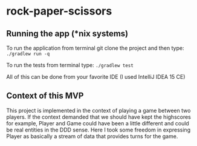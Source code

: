 # rock-paper-scissors

## Running the app (*nix systems)
To run the application from terminal git clone the project and then type: `./gradlew run -q`

To run the tests from terminal type: `./gradlew test`

All of this can be done from your favorite IDE (I used IntelliJ IDEA 15 CE)

## Context of this MVP
This project is implemented in the context of playing a game between two players. If the context demanded that we should have kept the highscores for example, Player and Game could have been a little different and could be real entities in the DDD sense. Here I took some freedom in expressing Player as basically a stream of data that provides turns for the game.